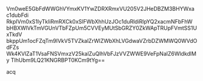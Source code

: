Vm0weE5GbFdWWGhVYmxKV1YwZDRXRmxVU205V2JHeDBZM3BHYWxac1dubFdi
RkpIVm0xS1IyTkliRmRXCk0xSlFWbXhhUzJOc1duRldiRlpYQ2xacmNFbFhW
bHBXWlVkTmVGUnVTbFZpUm5CVVEyMUtSbGRZY0ZkWApTRUpFVmtSS1UxTkdV
bkppUm1ocFZqTm9lVkV5TVZkalZrWlZWbXhLVGdwaVZrbDZWMWQ0WVdOdFZs
Wk4KVlZaT1VsaFNSVmxzV25kalZuQlhVbFJzVVZWWE9VeFpNalZ6WldkdlMy
TlhUbm9LQ21KNGRBPT0KCm9tYg==

acq
